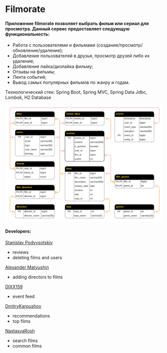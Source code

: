 # Filmorate
#### Приложение filmorate позволяет выбрать фильм или сериал для просмотра. Данный сервис предоставляет следующую функциональность:
- Работа с пользователями и фильмами (создание/просмотр/обновление/удаление);
- Добавление пользователей в друзья, просмотр друзей либо их удаление;
- Добавление лайка/дизлайка фильму;
- Отзывы на фильмы;
- Лента событий;
- Вывод самых популярных фильмов по жанру и годам.

Tехнологический стек: Spring Boot, Spring MVC, Spring Data Jdbc, Lombok, H2 Database

![Схема БД](https://github.com/fixercom/sql_img_schemes/raw/master/shema.png)
#### Developers:
[Stanislav Podvysotskiy](https://github.com/StanislavPodvysotskiy)
- reviews
- deleting films and users

[Alexander Matyushin](https://github.com/fixercom)
- adding directors to films

[DIXX159](https://github.com/DIXX159)
- event feed

[DmitryKarpushov](https://github.com/DmitryKarpushov)
- recommendations
- top films

[NastasyaRosh](https://github.com/NastasyaRosh)
- search films
- common films
